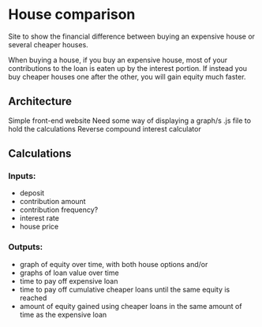 # House comparison
Site to show the financial difference between buying an expensive house or several cheaper houses.

When buying a house, if you buy an expensive house, most of your contributions to the loan is eaten up by the interest portion. If instead you buy cheaper houses one after the other, you will gain equity much faster.

## Architecture
Simple front-end website
Need some way of displaying a graph/s
.js file to hold the calculations
Reverse compound interest calculator

## Calculations
### Inputs: 
- deposit
- contribution amount
- contribution frequency?
- interest rate 
- house price 

### Outputs: 
- graph of equity over time, with both house options
and/or
- graphs of loan value over time
- time to pay off expensive loan
- time to pay off cumulative cheaper loans until the same equity is reached
- amount of equity gained using cheaper loans in the same amount of time as the expensive loan




